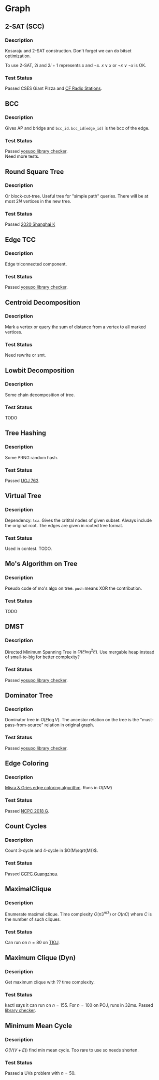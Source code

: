 # Graph

## 2-SAT (SCC)
### Description
Kosaraju and 2-SAT construction.
Don't forget we can do bitset optimization.

To use 2-SAT, $2i$ and $2i+1$ represents $x$ and $\neg x$.
$x \lor x$ or $\neg x \lor \neg x$ is OK.
### Test Status
Passed CSES Giant Pizza and [CF Radio Stations](https://codeforces.com/contest/1215/submission/219711833).

## BCC
### Description
Gives AP and bridge and `bcc_id`.
`bcc_id[edge_id]` is the bcc of the edge.
### Test Status
Passed [yosupo library checker](https://judge.yosupo.jp/submission/154125).  
Need more tests.

## Round Square Tree
### Description
Or block-cut-tree. Useful tree for "simple path" queries.
There will be at most $2N$ vertices in the new tree.
### Test Status
Passed [2020 Shanghai K](https://codeforces.com/gym/102900/submission/223293046)

## Edge TCC
### Description
Edge triconnected component.
### Test Status
Passed [yosupo library checker](https://judge.yosupo.jp/submission/161793).

## Centroid Decomposition
### Description
Mark a vertex or query the sum of distance from a vertex to
all marked vertices.
### Test Status
Need rewrite or smt.

## Lowbit Decomposition
### Description
Some chain decomposition of tree.
### Test Status
TODO

## Tree Hashing
### Description
Some PRNG random hash.
### Test Status
Passed [UOJ 763](https://uoj.ac/submission/656801).

## Virtual Tree
### Description
Dependency: `lca`.
Gives the critital nodes of given subset.
Always include the original root.
The edges are given in rooted tree format.
### Test Status
Used in contest. TODO.

## Mo's Algorithm on Tree
### Description
Pseudo code of mo's algo on tree.
`push` means XOR the contribution.
### Test Status
TODO

## DMST
### Description
Directed Minimum Spanning Tree in $O(E\log ^2 E)$.
Use mergable heap instead of small-to-big for better complexity?
### Test Status
Passed [yosupo library checker](https://judge.yosupo.jp/submission/164973).

## Dominator Tree
### Description
Dominator tree in $O(E\log V)$.
The ancestor relation on the tree is the
"must-pass-from-source" relation in original graph.
### Test Status
Passed [yosupo library checker](https://judge.yosupo.jp/submission/154753).

## Edge Coloring
### Description
[Misra & Gries edge coloring algorithm](https://en.wikipedia.org/wiki/Misra_%26_Gries_edge_coloring_algorithm).
Runs in $O(NM)$
### Test Status
Passed [NCPC 2018 G](https://codeforces.com/gym/101933/submission/233996239).

## Count Cycles
### Description
Count 3-cycle and 4-cycle in $O(M\sqrt{M})$.
### Test Status
Passed [CCPC Guangzhou](https://codeforces.com/gym/104053/problem/K).

## MaximalClique
### Description
Enumerate maximal clique.
Time complexity $O(n3^{n/3})$ or $O(nC)$ where $C$
is the number of such cliques.
### Test Status
Can run on $n=80$ on [TIOJ](https://tioj.ck.tp.edu.tw/submissions/357847).

## Maximum Clique (Dyn)
### Description
Get maximum clique with ?? time complexity.
### Test Status
kactl says it can run on $n=155$.
For $n=100$ on POJ, runs in 32ms.
Passed [library checker](https://judge.yosupo.jp/submission/165918).

## Minimum Mean Cycle
### Description
$O(V(V+E))$ find min mean cycle.
Too rare to use so needs shorten.
### Test Status
Passed a UVa problem with $n=50$.
